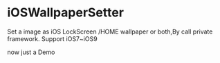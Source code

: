 # iOSWallpaperSetter
Set a image as iOS  LockScreen /HOME wallpaper or both,By call private framework.
Support iOS7~iOS9

now just a Demo 
